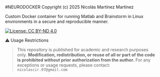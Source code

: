 #NEURODOCKER
Copyright (c) 2025 Nicolás Martínez Martínez

Custom Docker container for running Matlab and Brainstorm in Linux environments in a secure and reproducible manner.

[![License: CC BY-ND 4.0](https://licensebuttons.net/l/by-nd/4.0/88x31.png)](https://creativecommons.org/licenses/by-nd/4.0/)

⚠️ Usage Restrictions

> This repository is published for academic and research purposes only.
> **Modification, redistribution, or reuse of all or part of the code is prohibited without prior authorization from the author.**
> For any exceptions or usage requests, please contact: `nicolascir.97@gmail.com`

